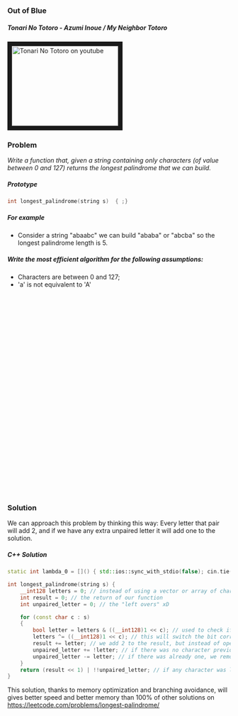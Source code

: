 ### Out of Blue

##### Tonari No Totoro - Azumi Inoue / My Neighbor Totoro

<a href="https://www.youtube.com/watch?v=sjwU86fuwgk
" target="_blank"><img src="http://img.youtube.com/vi/sjwU86fuwgk/0.jpg"
alt="Tonari No Totoro on youtube" width="240" height="180" border="10" /></a>

### Problem

*Write a function that, given a string containing only characters (of value between 0 and 127) returns the longest palindrome that we can build.*  

##### Prototype
```c++
int longest_palindrome(string s)  { ;}
```

##### For example
* Consider a string "abaabc" we can build "ababa" or "abcba" so the longest palindrome length is 5.

##### Write the most efficient algorithm for the following assumptions:
* Characters are between 0 and 127;  
* 'a' is not equivalent to 'A'  

<pre>




























</pre>


### Solution
We can approach this problem by thinking this way: Every letter that pair will add 2, and if we have any extra unpaired letter it will add one to the solution.

##### C++ Solution
```c++
static int lambda_0 = []() { std::ios::sync_with_stdio(false); cin.tie(NULL); return 0; }(); // small optimization to get faster runtime

int longest_palindrome(string s) {
    __int128 letters = 0; // instead of using a vector or array of char we will store each letter on each bit of a 128 bits integer.
    int result = 0; // the return of our function
    int unpaired_letter = 0; // the "left overs" xD

    for (const char c : s)
    {
        bool letter = letters & ((__int128)1 << c); // used to check if the character had already appeared and was unpaired.
        letters ^= ((__int128)1 << c); // this will switch the bit corresponding to the character
        result += letter; // we add 2 to the result, but instead of operating a left shift during the loop we perform it during the return.
        unpaired_letter += !letter; // if there was no character previously it will add one
        unpaired_letter -= letter; // if there was already one, we remove one since the character is now paired with a former one.
    }
    return (result << 1) | !!unpaired_letter; // if any character was left without another one that matches it will add one.
}
```

This solution, thanks to memory optimization and branching avoidance, will gives better speed and better memory than 100% of other solutions on https://leetcode.com/problems/longest-palindrome/  
